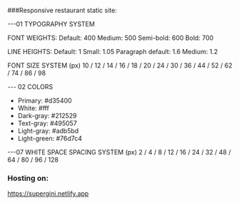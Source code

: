 ###Responsive restaurant static site:

---01 TYPOGRAPHY SYSTEM

FONT WEIGHTS:
Default: 400
Medium: 500
Semi-bold: 600
Bold: 700

LINE HEIGHTS:
Default: 1
Small: 1.05
Paragraph default: 1.6
Medium: 1.2

FONT SIZE SYSTEM (px)
10 / 12 / 14 / 16 / 18 / 20 / 24 / 30 / 36 / 44 / 52 / 62 / 74 / 86 / 98

--- 02 COLORS

- Primary:     #d35400
- White:       #fff
- Dark-gray:   #212529
- Text-gray:   #495057
- Light-gray:  #adb5bd
- Light-green: #76d7c4

---07 WHITE SPACE
SPACING SYSTEM (px)
2 / 4 / 8 / 12 / 16 / 24 / 32 / 48 / 64 / 80 / 96 / 128


### Hosting on:

https://supergini.netlify.app

